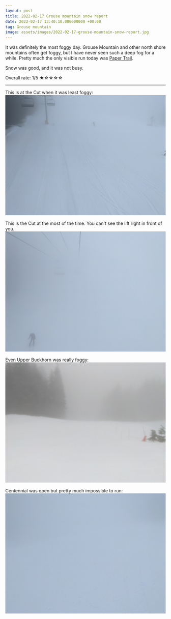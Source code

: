 ```yaml
---
layout: post
title: 2022-02-17 Grouse mountain snow report
date: 2022-02-17 13:40:10.000000000 +00:00
tag: Grouse mountain
image: assets/images/2022-02-17-grouse-mountain-snow-report.jpg
---
```


It was definitely the most foggy day. Grouse Mountain and other north shore mountains often get foggy, but I have never seen such a deep fog for a while. Pretty much the only visible run today was [Paper Trail](https://vancouversnowboarding.ca/paper-trail/).

Snow was good, and it was not busy.

Overall rate: 1/5 ★☆☆☆☆

---

This is at the Cut when it was least foggy:
![](/assets/images/2022-02-17-PXL_20220217_170252714.jpg)

This is the Cut at the most of the time. You can't see the lift right in front of you.
![](/assets/images/2022-02-17-PXL_20220217_181952641.jpg)

Even Upper Buckhorn was really foggy:
![](/assets/images/2022-02-17-PXL_20220217_174321686.jpg)

Centennial was open but pretty much impossible to run:
![](/assets/images/2022-02-17-PXL_20220217_175259996.jpg)
